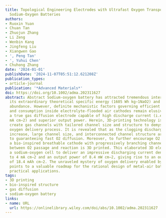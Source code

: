```yaml
---
title: Topological Engineering Electrodes with Ultrafast Oxygen Transport for Super-Power
  Sodium-Oxygen Batteries
authors:
- Ruoxin Yuan
- Chuan Tan
- Zhuojun Zhang
- Li Zeng
- Wenbin Kang
- Jingfeng Liu
- Xiangwen Gao
- ', Peng Tan'
- ', Yuhui Chen'
- Chuhong Zhang
date: '2024-01-01'
publishDate: '2024-11-07T05:51:12.621208Z'
publication_types:
- article-journal
publication: '*Advanced Materials*'
doi: https://doi.org/10.1002/adma.202311627
abstract: Abstract Sodium-oxygen battery has attracted tremendous interest due to
  its extraordinary theoretical specific energy (1605 Wh kg−1NaO2) and appealing element
  abundance. However, definite mechanistic factors governing efficient oxygen diffusion
  and consumption inside electrolyte-flooded air cathodes remain elusive thus precluding
  a true gas diffusion electrode capable of high discharge current (i.e., several
  mA cm−2) and superior output power. Herein, 3D-printing technology is adopted to
  create gas channels with tailored channel size and structure to demystify the diffusion-limited
  oxygen delivery process. It is revealed that as the clogging discharging products
  increase, large channel size, and interconnected channel structure are essential
  to guaranteeing fast O2 diffusion. Moreover, to further encourage O2 diffusion,
  a bio-inspired breathable cathode with progressively branching channels that balances
  between O2 passage and reaction is 3D printed. This elaborated 3D electrode allows
  a sodium-oxygen cell to deliver an impressive discharging current density of up
  to 4 mA cm−2 and an output power of 8.4 mW cm−2, giving rise to an outstanding capacity
  of 18.4 mAh cm−2. The unraveled mystery of oxygen delivery enabled by 3D printing
  points to a valuable roadmap for the rational design of metal-air batteries toward
  practical applications.
tags:
- 3D printing
- bio-inspired structure
- gas diffusion
- sodium-oxygen battery
links:
- name: URL
  url: https://onlinelibrary.wiley.com/doi/abs/10.1002/adma.202311627
---
```

